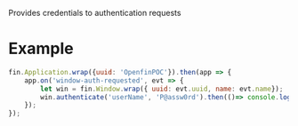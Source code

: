 Provides credentials to authentication requests

# Example
```js
fin.Application.wrap({uuid: 'OpenfinPOC'}).then(app => {
    app.on('window-auth-requested', evt => {
        let win = fin.Window.wrap({ uuid: evt.uuid, name: evt.name});
        win.authenticate('userName', 'P@assw0rd').then(()=> console.log('authenticated')).catch(err => console.log(err));
    });
});
```
